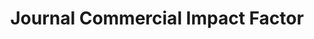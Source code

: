---
description: This measure is analogous to the commonly used Journal Impact Factor
  (JIF), which is also calculated here. A journal’s impact factor is a popular measure
  of its quality, calculated for year t as the number of times articles from years
  t-1 and t-2 were cited during year t, divided by the number of articles published
  during years t-1 and t-2. Just like JIF is a journal-level measure of quality, it
  is possible to build a journal-level measure of appliedness or commercial relevance
  by replacing paper-to-paper citationss by patent-to-paper citations.
last_edit: Mon, 19 Jun 2023 14:58:03 GMT
location: https://github.com/mattmarx/jcif
shortname: jcif
title: Journal Commercial Impact Factor
uuid: 299053b6-f7cf-4753-ae44-d4c088535365
---
